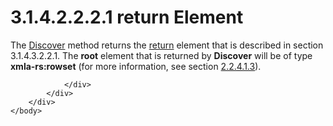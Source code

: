 <html dir="LTR" xmlns:mshelp="http://msdn.microsoft.com/mshelp" xmlns:ddue="http://ddue.schemas.microsoft.com/authoring/2003/5" xmlns:xlink="http://www.w3.org/1999/xlink" xmlns:tool="http://www.microsoft.com/tooltip">
    <head>
        <meta http-equiv="Content-Type" content="text/html; CHARSET=utf-8"></meta>
        <meta name="save" content="history"></meta>
        <title>3.1.4.2.2.2.1 return Element</title>
        <xml>
            <mshelp:toctitle title="3.1.4.2.2.2.1 return Element"></mshelp:toctitle>
            <mshelp:rltitle title="[MS-SSAS]: return Element"></mshelp:rltitle>
            <mshelp:keyword index="A" term="13bf98a1-6a97-42c3-aeca-48ee7830e835"></mshelp:keyword>
            <mshelp:attr name="DCSext.ContentType" value="open specification"></mshelp:attr>
            <mshelp:attr name="AssetID" value="13bf98a1-6a97-42c3-aeca-48ee7830e835"></mshelp:attr>
            <mshelp:attr name="TopicType" value="kbRef"></mshelp:attr>
            <mshelp:attr name="DCSext.Title" value="[MS-SSAS]: return Element" />
        </xml>
    </head>
    <body>
        <div id="header">
            <h1 class="heading">3.1.4.2.2.2.1 return Element</h1>
        </div>
        <div id="mainSection">
            <div id="mainBody">
                <div id="allHistory" class="saveHistory"></div>
                <div id="sectionSection0" class="section" name="collapseableSection">
                    

<p>The <a href="b1bb43da-8a61-4ba3-8f27-6816f9bbe0a8.html">Discover</a>
method returns the <a href="b6fe7bf3-bff3-44cf-9506-a114b72792b3.html">return</a>
element that is described in section 3.1.4.3.2.2.1. The <b>root</b> element
that is returned by <b>Discover</b> will be of type <b>xmla-rs:rowset</b> (for
more information, see section <a href="860014a9-5c85-4f38-bd6b-3c5c1d4403a1.html">2.2.4.1.3</a>).</p>


                </div>
            </div>
        </div>
    </body>
</html>